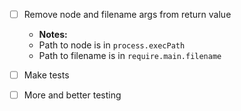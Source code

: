 - [ ] Remove node and filename args from return value
  - **Notes:**
  - Path to node is in `process.execPath`
  - Path to filename is in `require.main.filename`
  
- [ ] Make tests
- [ ] More and better testing